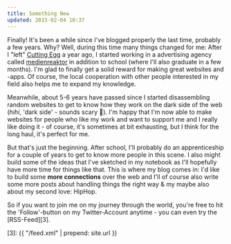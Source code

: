 ```yaml
---
title: Something New
updated: 2015-02-04 10:37
---
```


Finally! It's been a while since I've blogged properly the last time, probably a few years. Why? Well, during this time many things changed for me: After I "left" [Cutting Egg][1] a year ago, I started working in a  advertising agency called [medienreaktor][2] in addition to school (where I'll also graduate in a few months). I'm glad to finally get a solid reward for making great websites and -apps. Of course, the local cooperation with other people interested in my field also helps me to expand my knowledge.

Meanwhile, about 5-6 years have passed since I started disassembling random websites to get to know how they work on the dark side of the web (*hihi*, 'dark side' - sounds scary 👻). I'm happy that I'm now able to make websites for people who like my work and want to support me and I really like doing it - of course, it's sometimes at bit exhausting, but I think for the long haul, it's perfect for me.

But that's just the beginning. After school, I'll probably do an apprenticeship for a couple of years to get to know more people in this scene. I also might build some of the ideas that I've sketched in my notebook as I'll hopefully have more time for things like that. This is where my blog comes in: I'd like to build some **more connections** over the web and I'll of course also write some more posts about handling things the right way & my maybe also about my second love: HipHop.

So if you want to join me on my journey through the world, you're free to hit the 'Follow'-button on my Twitter-Account anytime - you can even try the [RSS-Feed][3].

[1]: https://cuttingegg.de
[2]: http://medienreaktor.de
[3]: {{ "/feed.xml" | prepend: site.url }}